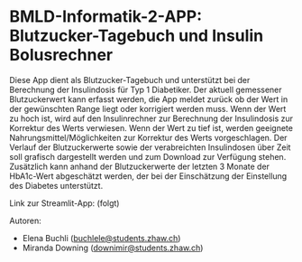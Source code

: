 # BMLD-Informatik-2-APP: Blutzucker-Tagebuch und Insulin Bolusrechner

Diese App dient als Blutzucker-Tagebuch und unterstützt bei der Berechnung der Insulindosis für Typ 1 Diabetiker. Der aktuell gemessener Blutzuckerwert kann erfasst werden, die App meldet zurück ob der Wert in der gewünschten Range liegt oder korrigiert werden muss. Wenn der Wert zu hoch ist, wird auf den Insulinrechner zur Berechnung der Insulindosis zur Korrektur des Werts verwiesen. Wenn der Wert zu tief ist, werden geeignete Nahrungsmittel/Möglichkeiten zur Korrektur des Werts vorgeschlagen. Der Verlauf der Blutzuckerwerte sowie der verabreichten Insulindosen über Zeit soll grafisch dargestellt werden und zum Download zur Verfügung stehen. Zusätzlich kann anhand der Blutzuckerwerte der letzten 3 Monate der HbA1c-Wert abgeschätzt werden, der bei der Einschätzung der Einstellung des Diabetes unterstützt.

Link zur Streamlit-App: (folgt)

Autoren:
- Elena Buchli (buchlele@students.zhaw.ch)
- Miranda Downing (downimir@students.zhaw.ch)
